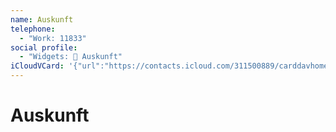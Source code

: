 ```yaml
---
name: Auskunft
telephone:
  - "Work: 11833"
social profile:
  - "Widgets: 🔄 Auskunft"
iCloudVCard: '{"url":"https://contacts.icloud.com/311500889/carddavhome/card/ZTJlMGJkODgtOWE1NS00NmQxLWExNGEtZWVmYzE5MzhlMGQ3.vcf","etag":"\"kmfhewlk\"","data":"BEGIN:VCARD\r\nVERSION:3.0\r\nFN:\r\nN:;Auskunft;;;\r\nUID:e2e0bd88-9a55-46d1-a14a-eefc1938e0d7\r\nPRODID:ez-vcard 0.9.13-fc\r\nREV:2025-04-03T22:08:48Z\r\nORG:;\r\nTEL;TYPE=WORK:11833\r\nX-SOCIALPROFILE;CHARSET=UTF-8;TYPE=widgets:🔄 Auskunft\r\nEND:VCARD"}'
---
```

# Auskunft